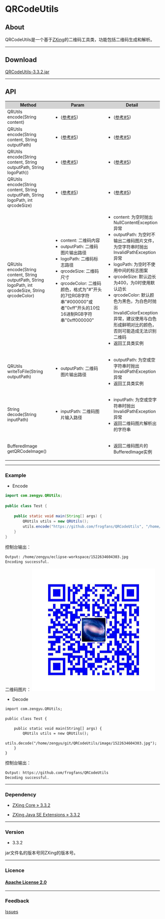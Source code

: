 # QRCodeUtils
## About

QRCodeUtils是一个基于[ZXing](https://github.com/zxing/zxing)的二维码工具类，功能包括二维码生成和解析。

---
## Download

[QRCodeUtils-3.3.2.jar](https://github.com/frogfans/QRCodeUtils/raw/master/QRCodeUtils-3.3.2.jar)

---
## API

<table>
  <tr>
    <th width=30%, bgcolor=lightgrey>Method</th>
    <th width=35%, bgcolor=lightgrey>Param</th>
    <th width="35%", bgcolor=lightgrey>Detail</th>
  </tr>
  <tr>
    <td> QRUtils encode(String content)</td>
    <td><ul><li>(<a href="#li5">参考#5</a>)</li></ul></td>
    <td><ul><li>(<a href="#li5">参考#5</a>)</li></ul></td>
  </tr>
  <tr>
    <td> QRUtils encode(String content, String outputPath)</td>
    <td><ul><li>(<a href="#li5">参考#5</a>)</li></ul></td>
    <td><ul><li>(<a href="#li5">参考#5</a>)</li></ul></td>
  </tr>
  <tr>
    <td>QRUtils encode(String content, String outputPath, String logoPath))</td>
    <td><ul><li>(<a href="#li5">参考#5</a>)</li></ul></td>
    <td><ul><li>(<a href="#li5">参考#5</a>)</li></ul></td>
  </tr>
  <tr>
    <td>QRUtils encode(String content, String outputPath, String logoPath, int qrcodeSize)</td>
    <td><ul><li>(<a href="#li5">参考#5</a>)</li></ul></td>
    <td><ul><li>(<a href="#li5">参考#5</a>)</li></ul></td>
  </tr>
  <tr>
    <td id="li5">QRUtils encode(String content, String outputPath, String logoPath, int qrcodeSize, String qrcodeColor)</td>
    <td><ul><li>content: 二维码内容</li><li>outputPath: 二维码图片输出路径</li><li>logoPath: 二维码标志路径</li><li>qrcodeSize: 二维码尺寸</li><li>qrcodeColor: 二维码颜色，格式为"#"开头的7位RGB字符串"#000000"或者"0xff"开头的10位16进制RGB字符串"0xff000000"</li></ul></td>
    <td><ul><li>content: 为空时抛出NullContentException异常</li><li>outputPath: 为空时不输出二维码图片文件，为空字符串时抛出InvalidPathException异常</li><li>logoPath: 为空时不使用中间的标志图案</li><li>qrcodeSize: 默认边长为400，为0时使用默认边长</li><li>qrcodeColor: 默认颜色为黑色，为白色时抛出InvalidColorException异常，建议使用与白色形成鲜明对比的颜色，否则可能造成无法识别二维码</li><li>返回工具类实例</li></ul></td>
  </tr>
  <tr>
    <td>QRUtils writeToFile(String outputPath)</td>
    <td><ul><li>outputPath: 二维码图片输出路径</li></ul></td>
    <td><ul><li>outputPath: 为空或空字符串时抛出InvalidPathException异常</li><li>返回工具类实例</li></ul></td>
  </tr>
  <tr>
    <td>String decode(String inputPath)</td>
    <td><ul><li>inputPath: 二维码图片输入路径</li></ul></td>
    <td><ul><li>inputPath: 为空或空字符串时抛出InvalidPathException异常</li><li>返回二维码图片解析出的字符串</li></ul></td>
  </tr>
  <tr>
    <td>BufferedImage getQRCodeImage()</td>
    <td></td>
    <td><ul><li>返回二维码图片的BufferedImage实例</li></ul></td>
  </tr>
</table>

---
### Example

- Encode

```java
import com.zengyu.QRUtils;

public class Test {

	public static void main(String[] args) {
		QRUtils utils = new QRUtils();
		utils.encode("https://github.com/frogfans/QRCodeUtils", "/home/zengyu/eclipse-workspace/", "/home/zengyu/eclipse-workspace/logo.jpeg", 0, "#0000ff");
	}
}
```

控制台输出：

```
Output: /home/zengyu/eclipse-workspace/1522634604303.jpg
Encoding successful.
```

二维码图片：
![](https://github.com/frogfans/QRCodeUtils/blob/master/image/1522634604303.jpg?raw=true)

- Decode

```
import com.zengyu.QRUtils;

public class Test {

	public static void main(String[] args) {
		QRUtils utils = new QRUtils();
		utils.decode("/home/zengyu/git/QRCodeUtils/image/1522634604303.jpg");
	}
}

```

控制台输出：

```
Output: https://github.com/frogfans/QRCodeUtils
Decoding successful.

```

---
### Dependency

- [ZXing Core » 3.3.2](http://mvnrepository.com/artifact/com.google.zxing/core/3.3.2)

- [ZXing Java SE Extensions » 3.3.2](http://mvnrepository.com/artifact/com.google.zxing/javase/3.3.2)

---
### Version

- 3.3.2

jar文件名的版本号同ZXing的版本号。

---
### Licence

#### [Apache License 2.0](https://github.com/frogfans/QRCodeUtils/blob/master/LICENSE)

---
### Feedback

[Issues](https://github.com/frogfans/QRCodeUtils/issues)
